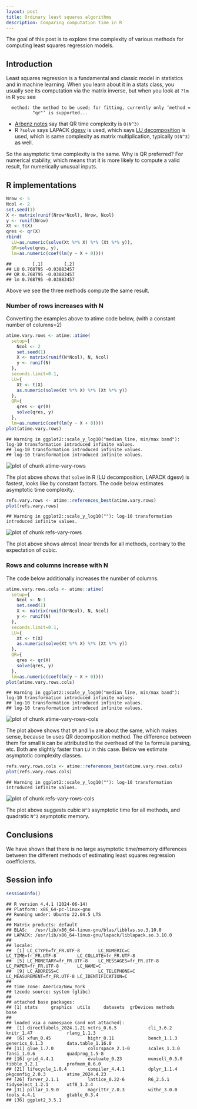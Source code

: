 ```yaml
---
layout: post
title: Ordinary least squares algorithms
description: Comparing computation time in R
---
```




The goal of this post is to explore time complexity of various methods
for computing least squares regression models.

## Introduction 

Least squares regression is a fundamental and classic model in
statistics and in machine learning. When you learn about it in a
stats class, you usually see its computation via the matrix inverse,
but when you look at `?lm` in R you see

```
  method: the method to be used; for fitting, currently only ‘method =
          "qr"’ is supported...
```

- [Arbenz
  notes](https://people.inf.ethz.ch/arbenz/ewp/Lnotes/chapter4.pdf)
  say that QR time complexity is `O(N^3)`
- R `?solve` says LAPACK [dgesv](https://netlib.org/lapack/explore-html-3.6.1/d7/d3b/group__double_g_esolve_ga5ee879032a8365897c3ba91e3dc8d512.html) is used, which says [LU decomposition](https://en.wikipedia.org/wiki/LU_decomposition) is used, which is same complexity as matrix multiplication, typically `O(N^3)` as well.

So the asymptotic time complexity is the same. Why is QR preferred?
For numerical stability, which means that it is more likely to compute
a valid result, for numerically unusual inputs.

## R implementations


``` r
Nrow <- 5
Ncol <- 2
set.seed(1)
X <- matrix(runif(Nrow*Ncol), Nrow, Ncol)
y <- runif(Nrow)
Xt <- t(X)
qres <- qr(X)
rbind(
  LU=as.numeric(solve(Xt %*% X) %*% (Xt %*% y)),
  QR=solve(qres, y),
  lm=as.numeric(coef(lm(y ~ X + 0))))
```

```
##        [,1]        [,2]
## LU 0.768795 -0.03883457
## QR 0.768795 -0.03883457
## lm 0.768795 -0.03883457
```

Above we see the three methods compute the same result.

### Number of rows increases with N

Converting the examples above to atime code below, (with a constant number of columns=2)


``` r
atime.vary.rows <- atime::atime(
  setup={
    Ncol <- 2
    set.seed(1)
    X <- matrix(runif(N*Ncol), N, Ncol)
    y <- runif(N)
  },
  seconds.limit=0.1,
  LU={
    Xt <- t(X)
    as.numeric(solve(Xt %*% X) %*% (Xt %*% y))
  },
  QR={
    qres <- qr(X)
    solve(qres, y)
  },
  lm=as.numeric(coef(lm(y ~ X + 0))))
plot(atime.vary.rows)
```

```
## Warning in ggplot2::scale_y_log10("median line, min/max band"): log-10 transformation introduced infinite values.
## log-10 transformation introduced infinite values.
## log-10 transformation introduced infinite values.
```

![plot of chunk atime-vary-rows](/assets/img/2024-09-17-ordinary-least-squares-algos/atime-vary-rows-1.png)

The plot above shows that `solve` in R (LU decomposition, LAPACK
dgesv) is fastest, looks like by constant factors. The code below
estimates asymptotic time complexity.


``` r
refs.vary.rows <- atime::references_best(atime.vary.rows)
plot(refs.vary.rows)
```

```
## Warning in ggplot2::scale_y_log10(""): log-10 transformation introduced infinite values.
```

![plot of chunk refs-vary-rows](/assets/img/2024-09-17-ordinary-least-squares-algos/refs-vary-rows-1.png)

The plot above shows almost linear trends for all methods, contrary to
the expectation of cubic.

### Rows and columns increase with N

The code below additionally increases the number of columns.


``` r
atime.vary.rows.cols <- atime::atime(
  setup={
    Ncol <- N-1
    set.seed(1)
    X <- matrix(runif(N*Ncol), N, Ncol)
    y <- runif(N)
  },
  seconds.limit=0.1,
  LU={
    Xt <- t(X)
    as.numeric(solve(Xt %*% X) %*% (Xt %*% y))
  },
  QR={
    qres <- qr(X)
    solve(qres, y)
  },
  lm=as.numeric(coef(lm(y ~ X + 0))))
plot(atime.vary.rows.cols)
```

```
## Warning in ggplot2::scale_y_log10("median line, min/max band"): log-10 transformation introduced infinite values.
## log-10 transformation introduced infinite values.
## log-10 transformation introduced infinite values.
```

![plot of chunk atime-vary-rows-cols](/assets/img/2024-09-17-ordinary-least-squares-algos/atime-vary-rows-cols-1.png)

The plot above shows that `QR` and `lm` are about the same, which
makes sense, because `lm` uses QR decomposition method. The difference
between them for small `N` can be attributed to the overhead of the
`lm` formula parsing, etc. Both are slightly faster than `LU` in this case.
Below we estimate asymptotic complexity classes.


``` r
refs.vary.rows.cols <- atime::references_best(atime.vary.rows.cols)
plot(refs.vary.rows.cols)
```

```
## Warning in ggplot2::scale_y_log10(""): log-10 transformation introduced infinite values.
```

![plot of chunk refs-vary-rows-cols](/assets/img/2024-09-17-ordinary-least-squares-algos/refs-vary-rows-cols-1.png)

The plot above suggests cubic `N^3` asymptotic time for all methods, and
quadratic `N^2` asymptotic memory.

## Conclusions

We have shown that there is no large asymptotic time/memory
differences between the different methods of estimating least squares
regression coefficients.

## Session info


``` r
sessionInfo()
```

```
## R version 4.4.1 (2024-06-14)
## Platform: x86_64-pc-linux-gnu
## Running under: Ubuntu 22.04.5 LTS
## 
## Matrix products: default
## BLAS:   /usr/lib/x86_64-linux-gnu/blas/libblas.so.3.10.0 
## LAPACK: /usr/lib/x86_64-linux-gnu/lapack/liblapack.so.3.10.0
## 
## locale:
##  [1] LC_CTYPE=fr_FR.UTF-8       LC_NUMERIC=C               LC_TIME=fr_FR.UTF-8        LC_COLLATE=fr_FR.UTF-8    
##  [5] LC_MONETARY=fr_FR.UTF-8    LC_MESSAGES=fr_FR.UTF-8    LC_PAPER=fr_FR.UTF-8       LC_NAME=C                 
##  [9] LC_ADDRESS=C               LC_TELEPHONE=C             LC_MEASUREMENT=fr_FR.UTF-8 LC_IDENTIFICATION=C       
## 
## time zone: America/New_York
## tzcode source: system (glibc)
## 
## attached base packages:
## [1] stats     graphics  utils     datasets  grDevices methods   base     
## 
## loaded via a namespace (and not attached):
##  [1] directlabels_2024.1.21 vctrs_0.6.5            cli_3.6.2              knitr_1.47             rlang_1.1.3           
##  [6] xfun_0.45              highr_0.11             bench_1.1.3            generics_0.1.3         data.table_1.16.0     
## [11] glue_1.7.0             colorspace_2.1-0       scales_1.3.0           fansi_1.0.6            quadprog_1.5-8        
## [16] grid_4.4.1             evaluate_0.23          munsell_0.5.0          tibble_3.2.1           profmem_0.6.0         
## [21] lifecycle_1.0.4        compiler_4.4.1         dplyr_1.1.4            pkgconfig_2.0.3        atime_2024.4.23       
## [26] farver_2.1.1           lattice_0.22-6         R6_2.5.1               tidyselect_1.2.1       utf8_1.2.4            
## [31] pillar_1.9.0           magrittr_2.0.3         withr_3.0.0            tools_4.4.1            gtable_0.3.4          
## [36] ggplot2_3.5.1
```
